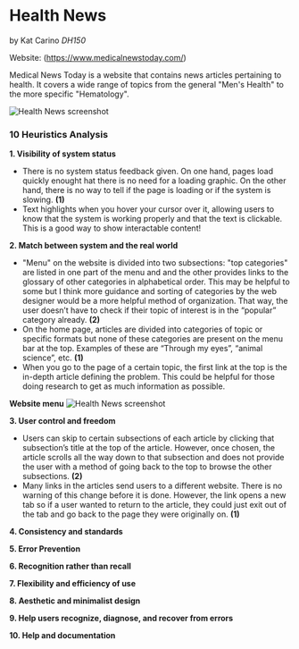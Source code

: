 # Health News
by Kat Carino *DH150*

Website: (https://www.medicalnewstoday.com/)

Medical News Today is a website that contains news articles pertaining to health. It covers a wide range of topics from the general "Men's Health" to the more specific "Hematology". 

![Health News screenshot](https://kcarino17.github.io/DH150-UX/HealthNewsHome.png)

### 10 Heuristics Analysis

**1. Visibility of system status**
   - There is no system status feedback given. On one hand, pages load quickly enought hat there is no need for a loading graphic. On the other hand, there is no way to tell if the page is loading or if the system is slowing. **(1)**
   - Text highlights when you hover your cursor over it, allowing users to know that the system is working properly and that the text is clickable. This is a good way to show interactable content!

**2. Match between system and the real world**
   - "Menu" on the website is divided into two subsections: "top categories" are listed in one part of the menu and and the other provides links to the glossary of other categories in alphabetical order. This may be helpful to some but I think more guidance and sorting of categories by the web designer would be a more helpful method of organization. That way, the user doesn’t have to check if their topic of interest is in the “popular” category already. **(2)**
   - On the home page, articles are divided into categories of topic or specific formats but none of these categories are present on the menu bar at the top. Examples of these are “Through my eyes”, “animal science”, etc. **(1)**
   - When you go to the page of a certain topic, the first link at the top is the in-depth article defining the problem. This could be helpful for those doing research to get as much information as possible. 

   **Website menu**
![Health News screenshot](https://kcarino17.github.io/DH150-UX/HealthNewsMenu.png)

**3. User control and freedom**
   - Users can skip to certain subsections of each article by clicking that subsection’s title at the top of the article. However, once chosen, the article scrolls all the way down to that subsection and does not provide the user with a method of going back to the top to browse the other subsections. **(2)**
   - Many links in the articles send users to a different website. There is no warning of this change before it is done. However, the link opens a new tab so if a user wanted to return to the article, they could just exit out of the tab and go back to the page they were originally on. **(1)**

**4. Consistency and standards**

**5. Error Prevention**

**6. Recognition rather than recall**

**7. Flexibility and efficiency of use**

**8. Aesthetic and minimalist design**

**9. Help users recognize, diagnose, and recover from errors**

**10. Help and documentation**
